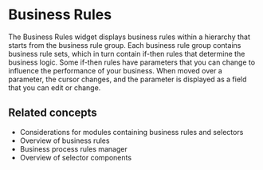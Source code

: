 <!-- image -->

# Business Rules

The
Business Rules widget displays business rules within a hierarchy that starts from the business rule
group. Each business rule group contains business rule sets, which in turn contain if-then rules
that determine the business logic. Some if-then rules have parameters that you can change to
influence the performance of your business. When moved over a parameter, the cursor changes, and the
parameter is displayed as a field that you can edit or change.

## Related concepts

- Considerations for modules containing business rules and selectors
- Overview of business rules
- Business process rules manager
- Overview of selector components